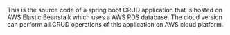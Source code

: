 This is the source code of a spring boot CRUD application that is
hosted on AWS Elastic Beanstalk which uses a AWS RDS database.
The cloud version can perform all CRUD operations of this 
application on AWS cloud platform.
